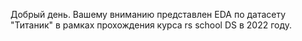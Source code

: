Добрый день.
Вашему вниманию представлен EDA по датасету "Титаник" в рамках прохождения курса rs school DS в 2022 году.
